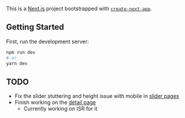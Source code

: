 This is a [Next.js](https://nextjs.org/) project bootstrapped with [`create-next-app`](https://github.com/vercel/next.js/tree/canary/packages/create-next-app).

## Getting Started

First, run the development server:

```bash
npm run dev
# or
yarn dev
```
## TODO
- Fix the slider stuttering and height issue with mobile in [slider pages](components/home/FeaturedSliderItem.jsx)
- Finish working on the [detail page](pages/[gameSlug]/index.jsx)
  - Currently working on ISR for it